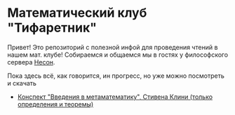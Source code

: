 # Математический клуб "Тифаретник"
Привет! Это репозиторий с полезной инфой для проведения чтений в нашем мат. клубе! Собираемся и общаемся мы в гостях у философского сервера [Несон](https://discord.gg/GNb2u4m). 

Пока здесь всё, как говорится, ин прогресс, но уже можно посмотреть и скачать 
- [Конспект "Введения в метаматематику", Стивена Клини (только определения и теоремы)](https://github.com/nerdladybug/math_club/blob/main/metamath_intro_%D1%81.pdf)
